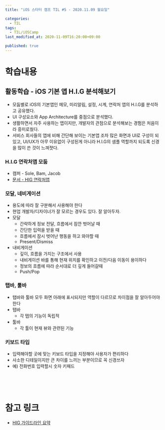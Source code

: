 ```yaml
---
title: "iOS 스타터 캠프 TIL #5 - 2020.11.09 월요일"

categories:
  - TIL
tags:
  - TIL/iOSCamp
last_modified_at: 2020-11-09T16:20:00+09:00

published: true
---
```


# 학습내용

## 활동학습 - iOS 기본 앱 H.I.G 분석해보기

- 모둠별로 iOS의 기본앱인 메모, 미리알림, 설정, 시계, 연락처 앱의 H.I.G를 분석하고 공유했다.
- UI 구성요소와 App Architecture를 중점으로 분석했다.
- 생활하면서 자주 사용하는 앱이지만, 개발자의 관점으로 분석해보는 경험은 처음이라 흥미로웠다.
- 서비스 회사들의 앱에 비해 간단해 보이는 기본앱 조차 많은 화면과 UI로 구성이 되있고, UI/UX가 아무 이유없이 구성된게 아니라 H.I.G의 샘플 역할까지 되도록 신경을 많이 쓴 것이 느껴졋다.

### H.I.G 연락처앱 모둠

- 캠퍼 - Sole, Bam, Jacob
- [문서 - HIG 연락처앱](https://docs.google.com/presentation/d/1mFcYIQGbB1KRIdZZQqjA5lsHcDWHY8bDUhbXe4gNHFk/edit#slide=id.ga87b361415_0_1)

### 모달, 네비게이션

- 용도에 따라 잘 구분해서 사용해야 한다
- 현업 개발자/디자이너가 잘 모르는 경우도 있다. 잘 알아두자.
- 모달
    - 간략하게 정보 전달, 흐름에서 잠깐 벗어날 때
    - 간단한 입력을 받을 때
    - 흐름에서 잠시 벗어난 행동을 하고 와야할 때
    - Present/Dismiss
- 내비게이션
    - 깊이, 흐름을 가지는 구조에서 사용
    - 내비게이션 바를 통해 현재 위치를 확인하고 이전/다음 이동이 용이하다
    - 정보의 흐름에 따라 순서대로 더 깊게 들어갈때
    - Push/Pop

### 탭바, 툴바

- 탭바와 툴바 모두 화면 아래에 표시되지만 역할이 다르므로 차이점을 잘 알아두어야 한다
- 탭바
    - 각 탭의 기능이 독립적
- 툴바
    - 각 툴이 현재 뷰와 관련된 기능

### 키보드 타입

- 입력해야할 곳에 맞는 키보드 타입을 지정해야 사용자가 편리하다
- 사소한 디테일이지만 큰 차이를 느끼는 부분이므로 꼭 신경쓰자
- 예) 전화번호 입력할시 숫자 키패드



<br/><br/><br/>

# 참고 링크

- [HIG 가이드라인 요약](https://devmjun.github.io/archive/Human_InterFace_Gudieline_7)
